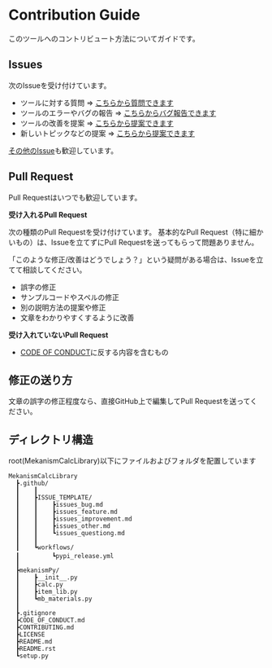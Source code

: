 # Contribution Guide

このツールへのコントリビュート方法についてガイドです。

## Issues

次のIssueを受け付けています。

- ツールに対する質問 => [こちらから質問できます](https://github.com/hihimamuLab/MekanismCalcLibrary/issues/new?template=question.md)
- ツールのエラーやバグの報告 => [こちらからバグ報告できます](https://github.com/hihimamuLab/MekanismCalcLibrary/issues/new?template=bug.md)
- ツールの改善を提案 => [こちらから提案できます](https://github.com/hihimamuLab/MekanismCalcLibrary/issues/new?template=improvement.md)
- 新しいトピックなどの提案 => [こちらから提案できます](https://github.com/hihimamuLab/MekanismCalcLibrary/issues/new?template=feature.md)

[その他のIssue](https://github.com/hihimamuLab/MekanismCalcLibrary/issues/new?template=other.md)も歓迎しています。

## Pull Request

Pull Requestはいつでも歓迎しています。

**受け入れるPull Request**

次の種類のPull Requestを受け付けています。
基本的なPull Request（特に細かいもの）は、Issueを立てずにPull Requestを送ってもらって問題ありません。

「このような修正/改善はどうでしょう？」という疑問がある場合は、Issueを立てて相談してください。

- 誤字の修正
- サンプルコードやスペルの修正
- 別の説明方法の提案や修正
- 文章をわかりやすくするように改善

**受け入れていないPull Request**

- [CODE OF CONDUCT](./.github/CODE_OF_CONDUCT.md)に反する内容を含むもの

## 修正の送り方

文章の誤字の修正程度なら、直接GitHub上で編集してPull Requestを送ってください。



## ディレクトリ構造
root(MekanismCalcLibrary)以下にファイルおよびフォルダを配置しています

```
MekanismCalcLibrary
  ┣.github/
  ┃    ┃
  ┃    ┣ISSUE_TEMPLATE/
  ┃    ┃    ┣issues_bug.md 
  ┃    ┃    ┣issues_feature.md
  ┃    ┃    ┣issues_improvement.md
  ┃    ┃    ┣issues_other.md
  ┃    ┃    ┗issues_questiong.md
  ┃    ┃
  ┃    ┗workflows/
  ┃　　　    ┗pypi_release.yml
  ┃
  ┣mekanismPy/
  ┃    ┣__init__.py
  ┃    ┣calc.py
  ┃    ┣item_lib.py
  ┃    ┗mb_materials.py
  ┃
  ┣.gitignore
  ┣CODE_OF_CONDUCT.md
  ┣CONTRIBUTING.md
  ┣LICENSE
  ┣README.md
  ┣README.rst
  ┗setup.py
```


